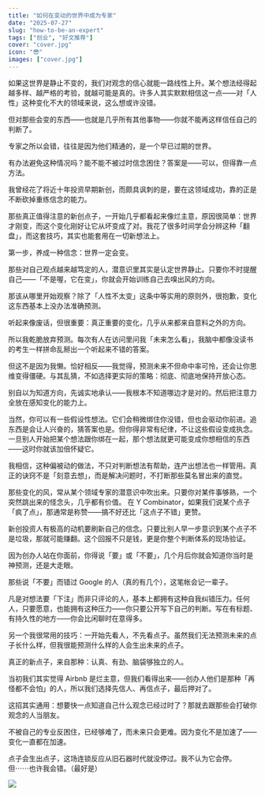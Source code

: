 ```yaml
---
title: "如何在变动的世界中成为专家"
date: "2025-07-27"
slug: "how-to-be-an-expert"
tags: ["创业", "好文推荐"]
cover: "cover.jpg"
icon: "😎"
images: ["cover.jpg"]
---
```

如果这世界是静止不变的，我们对观念的信心就能一路线性上升。某个想法经得起越多样、越严格的考验，就越可能是真的。许多人其实默默相信这一点——对「人性」这种变化不大的领域来说，这么想或许没错。



但对那些会变的东西——也就是几乎所有其他事物——你就不能再这样信任自己的判断了。



专家之所以会错，往往是因为他们精通的，是一个早已过期的世界。



有办法避免这种情况吗？能不能不被过时信念困住？答案是——可以，但得靠一点方法。



我曾经花了将近十年投资早期新创，而颇具讽刺的是，要在这领域成功，靠的正是不断砍掉重练信念的能力。



那些真正值得注意的新创点子，一开始几乎都看起来像烂主意，原因很简单：世界才刚变，而这个变化刚好让它从坏变成了对。我花了很多时间学会分辨这种「翻盘」，而这套技巧，其实也能套用在一切新想法上。



第一步，养成一种信念：世界一定会变。



那些对自己观点越来越笃定的人，潜意识里其实是认定世界静止。只要你不时提醒自己——「不是喔，它在变」，你就会开始训练自己去嗅出风的方向。



那该从哪里开始观察？除了「人性不太变」这条中等实用的原则外，很抱歉，变化这东西基本上没办法准确预测。



听起来像废话，但很重要：真正重要的变化，几乎从来都来自意料之外的方向。



所以我乾脆放弃预测。每次有人在访问里问我「未来怎么看」，我脑中都像没读书的考生一样拼命乱掰出一个听起来不错的答案。



但这不是因为我懒。恰好相反——我觉得，预测未来不但命中率可怜，还会让你思维变得僵硬。与其乱猜，不如选择更实际的策略：彻底、彻底地保持开放心态。



别自以为知道方向，先诚实地承认——我根本不知道哪边才是对的。然后把注意力全放在感知变化的能力上。



当然，你可以有一些假设性想法。它们会稍微绑住你没错，但也会驱动你前进。追东西是会让人兴奋的，猜答案也是。但你得非常有纪律，不让这些假设变成执念。
一旦别人开始把某个想法跟你绑在一起，那个想法就更可能变成你想相信的东西——这时你就该加倍怀疑它。



我相信，这种偏被动的做法，不只对判断想法有帮助，连产出想法也一样管用。真正的诀窍不是「刻意去想」，而是解决问题时，不打断那些莫名冒出来的直觉。



那些变化的风，常从某个领域专家的潜意识中吹出来。只要你对某件事够熟，一个突然跳出来的怪念头，几乎都有价值。
在 Y Combinator，如果我们说某个点子「疯了点」，那通常是称赞——搞不好还比「这点子不错」更赞。



新创投资人有极高的动机要刷新自己的信念。只要比别人早一步意识到某个点子不是垃圾，那就可能赚翻。这个回报不只是钱，更是你整个判断体系的现场验证。



因为创办人站在你面前，你得说「要」或「不要」，几个月后你就会知道你当时是神预测，还是大走眼。



那些说「不要」而错过 Google 的人（真的有几个），这笔帐会记一辈子。



凡是对想法要「下注」而非只评论的人，基本上都拥有这种自我纠错压力。任何人，只要愿意，也能拥有这种压力——你只要公开写下自己的判断。写在有标题、有持久性的地方——你会比闲聊时在意得多。



另一个我很常用的技巧：一开始先看人，不先看点子。虽然我们无法预测未来的点子长什么样，但我很能预测什么样的人会生出未来的点子。



真正的新点子，来自那种：认真、有劲、脑袋够独立的人。



当初我们其实觉得 Airbnb 是烂主意，但我们看得出来——创办人他们是那种「再怪都不会怕」的人，所以我们选择先信人、再信点子，最后押对了。



这招其实通用：想要快一点知道自己什么观念已经过时了？那就去跟那些会打破你观念的人当朋友。



不被自己的专业反困住，已经够难了，而未来只会更难。因为变化不是加速了——变化一直都在加速。



点子会生出点子，这场连锁反应从旧石器时代就没停过。我不认为它会停。
但⋯⋯也许我会错。（最好是）




![](https://prod-files-secure.s3.us-west-2.amazonaws.com/112d0858-5090-4d34-a606-b75eb8d65fd2/46476355-9cf3-4e99-9b7a-3531bc426380/1000202064.png?X-Amz-Algorithm=AWS4-HMAC-SHA256&X-Amz-Content-Sha256=UNSIGNED-PAYLOAD&X-Amz-Credential=ASIAZI2LB466YRHX5FMH%2F20251030%2Fus-west-2%2Fs3%2Faws4_request&X-Amz-Date=20251030T192745Z&X-Amz-Expires=3600&X-Amz-Security-Token=IQoJb3JpZ2luX2VjEDgaCXVzLXdlc3QtMiJHMEUCIQD8z7IoqXw8c2NN9K9Q6I3TztL50iq19ocxPDMYEEvcPAIgWT9VsJMn%2BhNjeRqaDXfOkJQ9znXBRKV1LB4pZQBgk%2B4qiAQI8f%2F%2F%2F%2F%2F%2F%2F%2F%2F%2FARAAGgw2Mzc0MjMxODM4MDUiDCwbK72oeXASTTJctSrcAwSdC2VjBb8dHFBp3mz8KTEb5WCBoxeVFRK42BB3Nq64oefBmzR%2BuKHMQJYMx2UYFNNoGMK2tPMIfZP19mMZPAB7XFWfBUm6FUDG3VAyyNdW1YR3Ntz6DCN18L%2BgIJizCBbTq5DOJM%2B3CbvFYsECZlQTQBY3CLKlAWeWfGvgm2FzXwlYUVMQ72vGJPgx%2Bi9Wyh1uq9M23xuCqXxh%2BN%2BGAfvj2txc4PqPupaVmFHuJD2C3WBEFjl6010X6JK61EDcjGIUK1LnMHRKDWzlLMvxPikjwXrG73Zg1EVUeCdq9LY6UBPXrHk12WjEo9YxBMGSR4hbmkr3velQG1OV5%2F0MeY%2FB5vSjinabT2r0wppbrhJtAGdkaz2L%2B%2FS36BPwuFNVcmKC5D6%2FlD%2FGiCgvaFifsvcVL7CrAG9aibI%2FR9nKdwDIz%2Biaeb6kDgphcxzfBCP%2F9kxqrRFackNWes3jffpO2pnMTCT7qn4ESPzDDZyDoaT7OEecvv%2FjcISyk%2ByippjPy9LIXrmTlTvpUmTgEWXS7frILcAiqpvjPeal24Eq2SNjE6dOHThe7EtdNbIB8NIMZkdQXqmoopL8F5a44nRXTZma0s1Y38ExzfrP5M2fjUJeDYAinWBKKvO68mYfMLebjsgGOqUB66%2Fvur25aYsGjwopzRYmlgeMOAtMGQsc5RR6w5QkGsMrK6FJsXPCTYot52r5Pa7IPxa3IwEh94F6dUCDwLQrqlTCoA79a8Hldk7mm33TJztXz3G6%2Bdwcl5QJ7sYd867JKcy4EuRcJbMxNwVuB45jG0b9Ys9jl1K7a5zeBPwfOwASNvxF6BPjpY6RCtEJo5axtjBXmb%2FD%2FTy5DggLmyMANaacHqGw&X-Amz-Signature=bc2ef19985744e588a6765f25ae7e9f70a235c4c0d275b5cd008a3994bca2a9a&X-Amz-SignedHeaders=host&x-amz-checksum-mode=ENABLED&x-id=GetObject)

